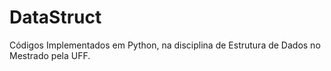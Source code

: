 # DataStruct
Códigos Implementados em Python, na disciplina de Estrutura de Dados no Mestrado pela UFF.
